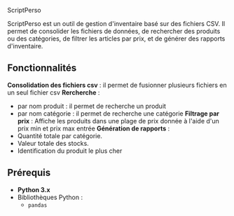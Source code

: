 ScriptPerso

ScriptPerso est un outil de gestion d'inventaire basé sur des fichiers CSV. Il permet de consolider les fichiers de données, de rechercher des produits ou des catégories, de filtrer les articles par prix, et de générer des rapports d'inventaire.

## Fonctionnalités

**Consolidation des fichiers csv** : il permet de fusionner plusieurs fichiers en un seul fichier csv
**Rercherche** :
  - par nom produit : il permet de recherche un produit 
  - par nom catégorie : il permet de recherche une catégorie
**Filtrage par prix** : Affiche les produits dans une plage de prix donnée à l'aide d'un prix min et prix max entrée
**Génération de rapports** :
  - Quantité totale par catégorie.
  - Valeur totale des stocks.
  - Identification du produit le plus cher

## Prérequis
- **Python 3.x**
- Bibliothèques Python :
  - `pandas`
